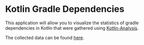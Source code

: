 # Kotlin Gradle Dependencies
This application will allow you to visualize the statistics of gradle dependencies in Kotlin that were gathered using [Kotlin-Analysis](https://github.com/JetBrains-Research/Kotlin-Analysis).

The collected data can be found [here](../../resources/kotlin_gradle_dependencies/data).
